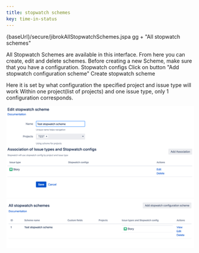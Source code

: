 ```yaml
---
title: stopwatch schemes
key: time-in-status
---
```


{baseUrl}/secure/jibrokAllStopwatchSchemes.jspa
gg + "All stopwatch schemes"

All Stopwatch Schemes are available in this interface. From here you can create, edit and delete schemes.
Before creating a new Scheme, make sure that you have a configuration.
Stopwatch configs
Click on button "Add stopwatch configuration scheme"
Create stopwatch scheme


Here it is set by what configuration the specified project and issue type will work
Within one project(list of projects) and one issue type, only 1 configuration corresponds.


<a href="/uploads/time-in-status/stopwatch-schemes/stopwatch-scheme-create.png"><img src="/uploads/time-in-status/stopwatch-schemes/stopwatch-scheme-create.png" style="width:600px"/></a>
<a href="/uploads/time-in-status/stopwatch-schemes/stopwatch-schemes-all.png"><img src="/uploads/time-in-status/stopwatch-schemes/stopwatch-schemes-all.png" style="width:600px"/></a>